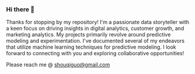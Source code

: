 ### Hi there 👋

Thanks for stopping by my repository! I'm a passionate data storyteller with a keen focus on driving insights in digital analytics, customer growth, and marketing analytics. My projects primarily revolve around predictive modeling and experimentation. I've documented several of my endeavors that utilize machine learning techniques for predictive modeling. I look forward to connecting with you and exploring collaborative opportunities!

Please reach me @ shouqiguo@gmail.com
